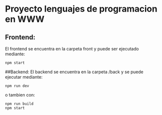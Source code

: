 # Proyecto lenguajes de programacion en WWW

## Frontend:
El frontend se encuentra en la carpeta front y puede ser ejecutado mediante:

```
npm start
```

##Backend:
El backend se encuentra en la carpeta /back y se puede ejecutar mediante:

```
npm run dev
```
o tambien  con:

```
npm run build
npm start
```
